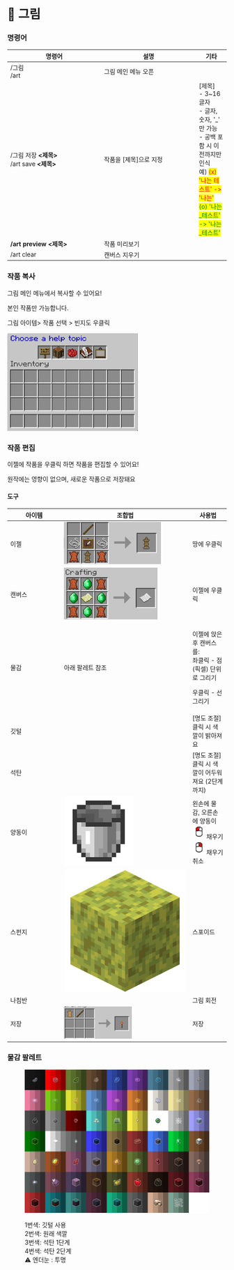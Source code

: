 # 🎨 그림

### 명령어 <a href="#user-content-artmap-commands" id="user-content-artmap-commands"></a>

<table><thead><tr><th width="201.33333333333331">명령어</th><th width="204">설명</th><th>기타</th></tr></thead><tbody><tr><td>/그림<br>/art</td><td> 그림 메인 메뉴 오픈</td><td></td></tr><tr><td>/그림 저장 <strong>&#x3C;제목></strong><br>/art save <strong>&#x3C;제목></strong></td><td>작품을 [제목]으로 지정</td><td>[제목]<br>- 3~16 글자<br>- 글자, 숫자, '_' 만 가능<br>- 공백 포함 시 이전까지만 인식<br>  예) <mark style="color:red;">(x) '나는 테스트' -> '나는'</mark><br>        <mark style="color:green;">(o) '나는_테스트' ->  '나는_테스트'</mark> </td></tr><tr><td><strong>/art preview &#x3C;제목></strong></td><td>작품 미리보기</td><td></td></tr><tr><td>/art clear </td><td>캔버스 지우기</td><td></td></tr></tbody></table>

### 작품 복사

그림 메인 메뉴에서 복사할 수 있어요!

본인 작품만 가능합니다.

그림 아이템> 작품 선택 > 빈지도 우클릭

![](<../../.gitbook/assets/image (2) (1).png>)

### 작품 편집 <a href="#user-content-editing" id="user-content-editing"></a>

이젤에 작품을 우클릭 하면 작품을 편집할 수 있어요!

원작에는 영향이 없으며, 새로운 작품으로 저장돼요

#### 도구

<table><thead><tr><th width="109.33333333333331">아이템</th><th width="281">조합법</th><th>사용법</th></tr></thead><tbody><tr><td>이젤</td><td><img src="../../.gitbook/assets/image (10).png" alt=""></td><td>땅에 우클릭</td></tr><tr><td>캔버스</td><td><img src="../../.gitbook/assets/image (9) (1).png" alt=""></td><td>이젤에 우클릭</td></tr><tr><td>물감</td><td>아래 팔레트 참조</td><td><p>이젤에 앉은 후 캔버스를:<br>좌클릭 - 점(픽셀) 단위로  그리기</p><p>우클릭 - 선 그리기</p></td></tr><tr><td>깃털</td><td></td><td>[명도  조절] <br>클릭 시 색깔이 밝아져요</td></tr><tr><td>석탄</td><td></td><td>[명도  조절]<br>클릭 시 색깔이 어두워져요 (2단계 까지)</td></tr><tr><td>양동이</td><td><img src="../../.gitbook/assets/image (3).png" alt="" data-size="line"></td><td>왼손에 물감, 오른손에 양동이<br><img src="../../.gitbook/assets/left_click.png" alt="" data-size="line">채우기<br><img src="../../.gitbook/assets/right_click.png" alt="" data-size="line">채우기 취소</td></tr><tr><td>스펀지</td><td><img src="../../.gitbook/assets/image (2) (1) (1).png" alt="" data-size="line"></td><td>스포이드</td></tr><tr><td>나침반</td><td></td><td>그림 회전</td></tr><tr><td>저장</td><td><img src="../../.gitbook/assets/image (14).png" alt=""></td><td>저장</td></tr></tbody></table>

### 물감 팔레트

<figure><img src="../../.gitbook/assets/palette1.png" alt=""><figcaption><p>1번색: 깃털 사용<br>2번색: 원래 색깔<br>3번색: 석탄 1단계<br>4번색: 석탄 2단계<br>⚠️ 엔더눈 : 투명</p></figcaption></figure>

